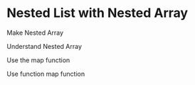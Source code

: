 # Nested List with Nested Array

Make Nested Array

Understand Nested Array

Use the map function

Use function map function
